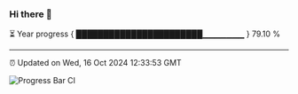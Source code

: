 ### Hi there 👋

⏳ Year progress { ███████████████████████▁▁▁▁▁▁▁ } 79.10 %

---

⏰ Updated on Wed, 16 Oct 2024 12:33:53 GMT

![Progress Bar CI](https://github.com/liununu/liununu/workflows/Progress%20Bar%20CI/badge.svg)
